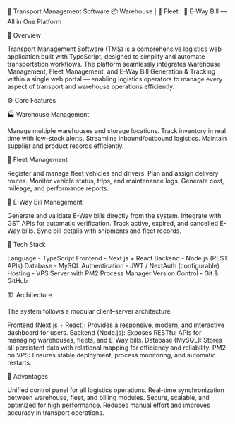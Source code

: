 🚛 Transport Management Software
📦 Warehouse | 🚚 Fleet | 📜 E-Way Bill — All in One Platform


🧩 Overview

Transport Management Software (TMS) is a comprehensive logistics web application built with TypeScript, designed to simplify and automate transportation workflows.
The platform seamlessly integrates Warehouse Management, Fleet Management, and E-Way Bill Generation & Tracking within a single web portal — enabling logistics operators to manage every aspect of transport and warehouse operations efficiently.

⚙️ Core Features

🏭 Warehouse Management

Manage multiple warehouses and storage locations.
Track inventory in real time with low-stock alerts.
Streamline inbound/outbound logistics.
Maintain supplier and product records efficiently.

🚛 Fleet Management

Register and manage fleet vehicles and drivers.
Plan and assign delivery routes.
Monitor vehicle status, trips, and maintenance logs.
Generate cost, mileage, and performance reports.

📜 E-Way Bill Management

Generate and validate E-Way bills directly from the system.
Integrate with GST APIs for automatic verification.
Track active, expired, and cancelled E-Way bills.
Sync bill details with shipments and fleet records.

🧠 Tech Stack

Language - TypeScript
Frontend - Next.js + React
Backend - Node.js (REST APIs)
Database - MySQL
Authentication - JWT / NextAuth (configurable)
Hosting - VPS Server with PM2 Process Manager
Version Control - Git & GitHub


🏗️ Architecture

The system follows a modular client–server architecture:

Frontend (Next.js + React): Provides a responsive, modern, and interactive dashboard for users.
Backend (Node.js): Exposes RESTful APIs for managing warehouses, fleets, and E-Way bills.
Database (MySQL): Stores all persistent data with relational mapping for efficiency and reliability.
PM2 on VPS: Ensures stable deployment, process monitoring, and automatic restarts.

🚀 Advantages

Unified control panel for all logistics operations.
Real-time synchronization between warehouse, fleet, and billing modules.
Secure, scalable, and optimized for high performance.
Reduces manual effort and improves accuracy in transport operations.








